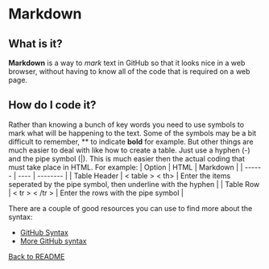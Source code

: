 # Markdown
## What is it?
**Markdown** is a way to *mark* text in GitHub so that it looks nice in a web browser, without having to know all of the code that is required on a web page.
## How do I code it?
Rather than knowing a bunch of key words you need to use symbols to mark what will be happening to the text. Some of the symbols may be a bit difficult to remember, ** to indicate **bold** for example.
But other things are much easier to deal with like how to create a table. Just use a hyphen (-) and the pipe symbol (|). This is much easier then the actual coding that must take place in HTML. For example:
| Option | HTML | Markdown |
| ------ | ---- | -------- |
| Table Header | < table > < th> | Enter the items seperated by the pipe symbol, then underline with the hyphen |
| Table Row | < tr > < /tr > | Enter the rows with the pipe symbol |

There are a couple of good resources you can use to find more about the syntax:
- [GitHub Syntax](https://guides.github.com/features/mastering-markdown/)
- [More GitHub syntax](https://docs.github.com/en/github/writing-on-github/basic-writing-and-formatting-syntax)

[Back to README](README.md)
